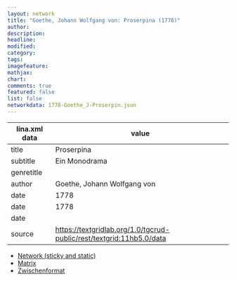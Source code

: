 ```yaml
---
layout: network
title: "Goethe, Johann Wolfgang von: Proserpina (1778)"
author:
description:
headline:
modified:
category:
tags:
imagefeature: 
mathjax: 
chart: 
comments: true
featured: false
list: false
networkdata: 1778-Goethe_J-Proserpin.json
---
```

lina.xml data  | value
------------- | -------------
title|Proserpina
subtitle|Ein Monodrama
genretitle|
author|Goethe, Johann Wolfgang von
date|1778
date|1778
date|
source|https://textgridlab.org/1.0/tgcrud-public/rest/textgrid:11hb5.0/data


* [Network (sticky and static)](/network356)
* [Matrix](/matrix356)
* [Zwischenformat](/lina356 )
